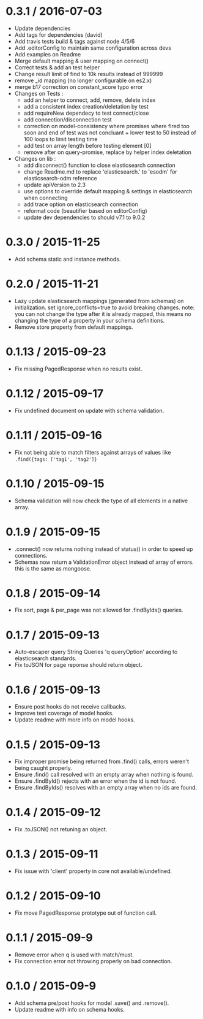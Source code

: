 0.3.1 / 2016-07-03
==================
  * Update dependencies
  * Add tags for dependencies (david)
  * Add travis tests build & tags against node 4/5/6
  * Add .editorConfig to maintain same configuration across devs
  * Add examples on Readme
  * Merge default mapping & user mapping on connect()
  * Correct tests & add an test helper
  * Change result limit of find to 10k results instead of 999999
  * remove _id mapping (no longer configurable on es2.x)
  * merge b17 correction on constant_score typo error
  * Changes on Tests :
    - add an helper to connect, add, remove, delete index
    - add a consistent index creation/deletation by test
    - add requireNew dependecy to test connect/close
    - add connection/disconnection test
    - correction on model-consistency where promises where fired too soon and end of test was not concluant + lower test to 50 instead of 100 loops to limit testing time
    - add test on array length before testing element [0]
    - remove after on query-promise, replace by helper index deletation
  * Changes on lib :
    - add disconnect() function to close  elasticsearch connection
    - change Readme.md to replace 'elasticsearch.' to 'esodm' for elasticsearch-odm reference
    - update apiVersion to 2.3
    - use options to override default mapping & settings in elasticsearch  when connecting
    - add trace option on elasticsearch connection
    - reformat code (beautifier based on editorConfig)
    - update dev dependencies to should v7.1 to 9.0.2

0.3.0 / 2015-11-25
===================
  * Add schema static and instance methods.

0.2.0 / 2015-11-21
===================
  * Lazy update elasticsearch mappings (generated from schemas) on initialization. set ignore_conflicts=true to avoid breaking changes. note: you can not change the type after it is already mapped, this means no changing the type of a property in your schema definitions.
  * Remove store property from default mappings.

0.1.13 / 2015-09-23
===================
  * Fix missing PagedResponse when no results exist.

0.1.12 / 2015-09-17
===================
  * Fix undefined document on update with schema validation.

0.1.11 / 2015-09-16
===================
  * Fix not being able to match filters against arrays of values like `.find({tags: ['tag1', 'tag2']}`

0.1.10 / 2015-09-15
===================
  * Schema validation will now check the type of all elements in a native array.

0.1.9 / 2015-09-15
===================
  * .connect() now returns nothing instead of status() in order to speed up connections.
  * Schemas now return a ValidationError object instead of array of errors. this is the same as mongoose.

0.1.8 / 2015-09-14
===================
  * Fix sort, page & per_page was not allowed for .findByIds() queries.

0.1.7 / 2015-09-13
===================
  * Auto-escaper query String Queries 'q queryOption' according to elasticsearch standards.
  * Fix toJSON for page reponse should return object.

0.1.6 / 2015-09-13
===================
  * Ensure post hooks do not receive callbacks.
  * Improve test coverage of model hooks.
  * Update readme with more info on model hooks.

0.1.5 / 2015-09-13
===================
  * Fix improper promise being returned from .find() calls, errors weren't being caught properly.
  * Ensure .find() call resolved with an empty array when nothing is found.
  * Ensure .findById() rejects with an error when the id is not found.
  * Ensure .findByIds() resolves with an empty array when no ids are found.

0.1.4 / 2015-09-12
===================
  * Fix .toJSON() not retuning an object.

0.1.3 / 2015-09-11
===================
  * Fix issue with 'client' property in core not available/undefined.

0.1.2 / 2015-09-10
===================
  * Fix move PagedResponse prototype out of function call.

0.1.1 / 2015-09-9
===================
  * Remove error when q is used with match/must.
  * Fix connection error not throwing properly on bad connection.

0.1.0 / 2015-09-9
===================
  * Add schema pre/post hooks for model .save() and .remove().
  * Update readme with info on schema hooks.
